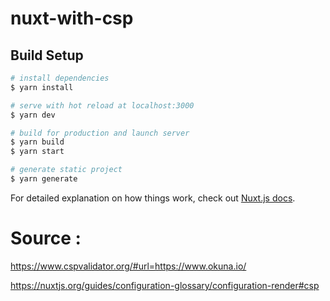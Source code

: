 # nuxt-with-csp

## Build Setup

```bash
# install dependencies
$ yarn install

# serve with hot reload at localhost:3000
$ yarn dev

# build for production and launch server
$ yarn build
$ yarn start

# generate static project
$ yarn generate
```

For detailed explanation on how things work, check out [Nuxt.js docs](https://nuxtjs.org).


# Source : 

https://www.cspvalidator.org/#url=https://www.okuna.io/

https://nuxtjs.org/guides/configuration-glossary/configuration-render#csp
